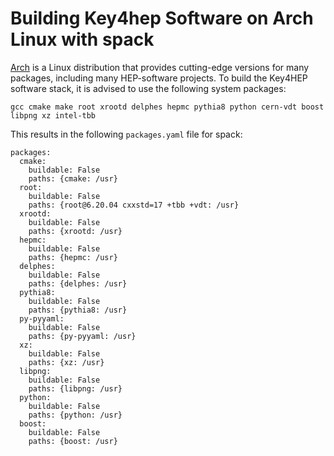 
# Building Key4hep Software on Arch Linux with spack

[Arch](archlinux.org) is a Linux distribution that provides cutting-edge versions for many packages, including many HEP-software projects.
To build the Key4HEP software stack, it is advised to use the following system packages:

```
gcc cmake make root xrootd delphes hepmc pythia8 python cern-vdt boost libpng xz intel-tbb
```

This results in the following `packages.yaml` file for spack:



```
packages:
  cmake:
    buildable: False
    paths: {cmake: /usr}
  root:
    buildable: False
    paths: {root@6.20.04 cxxstd=17 +tbb +vdt: /usr}
  xrootd:
    buildable: False
    paths: {xrootd: /usr}
  hepmc:
    buildable: False
    paths: {hepmc: /usr}
  delphes:
    buildable: False
    paths: {delphes: /usr}
  pythia8:
    buildable: False
    paths: {pythia8: /usr}
  py-pyyaml:
    buildable: False
    paths: {py-pyyaml: /usr}
  xz:
    buildable: False
    paths: {xz: /usr}
  libpng:
    buildable: False
    paths: {libpng: /usr}
  python:
    buildable: False
    paths: {python: /usr}
  boost:
    buildable: False
    paths: {boost: /usr}

```

